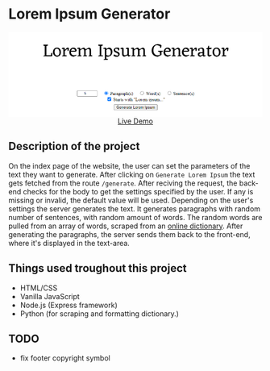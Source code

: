# Lorem Ipsum Generator

<p align="center">
  <img align="center" src="https://github.com/utrox/lipsum-generator/blob/main/static/lorem-generator-hero.png" alt="Hero Image" href="https://lipsum-generator-utrox.herokuapp.com/">
  <br>
  <a href="https://lipsum-generator-utrox.herokuapp.com/">Live Demo</a>
</p>


## Description of the project

On the index page of the website, the user can set the parameters of the text they want to generate. After clicking on `Generate Lorem Ipsum` the text gets fetched from the route `/generate`. After reciving the request, the back-end checks for the body to get the settings specified by the user. If any is missing or invalid, the default value will be used. Depending on the user's settings the server generates the text. It generates paragraphs with random number of sentences, with random amount of words. The random words are pulled from an array of words, scraped from an [online dictionary](https://personal.math.ubc.ca/~cass/frivs/latin/latin-dict-full.html). After generating the paragraphs, the server sends them back to the front-end, where it's displayed in the text-area.

## Things used troughout this project
- HTML/CSS
- Vanilla JavaScript
- Node.js (Express framework)
- Python (for scraping and formatting dictionary.)

## TODO
- fix footer copyright symbol
